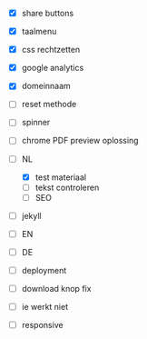 - [x] share buttons
- [x] taalmenu
- [x] css rechtzetten
- [x] google analytics
- [x] domeinnaam
- [ ] reset methode
- [ ] spinner
- [ ] chrome PDF preview oplossing

- [ ] NL
  - [x] test materiaal
  - [ ] tekst controleren
  - [ ] SEO
- [ ] jekyll

- [ ] EN
- [ ] DE

- [ ] deployment
- [ ] download knop fix
- [ ] ie werkt niet
- [ ] responsive

